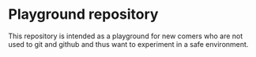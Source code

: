 # Playground repository

This repository is intended as a playground for new comers who are not used to git and github and thus want to experiment in a safe environment.
